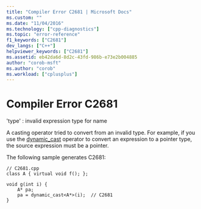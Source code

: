 ```yaml
---
title: "Compiler Error C2681 | Microsoft Docs"
ms.custom: ""
ms.date: "11/04/2016"
ms.technology: ["cpp-diagnostics"]
ms.topic: "error-reference"
f1_keywords: ["C2681"]
dev_langs: ["C++"]
helpviewer_keywords: ["C2681"]
ms.assetid: eb42da6d-8d2c-43fd-986b-e73e2b004885
author: "corob-msft"
ms.author: "corob"
ms.workload: ["cplusplus"]
---
```

# Compiler Error C2681
'type' : invalid expression type for name  
  
 A casting operator tried to convert from an invalid type. For example, if you use the [dynamic_cast](../../cpp/dynamic-cast-operator.md) operator to convert an expression to a pointer type, the source expression must be a pointer.  
  
 The following sample generates C2681:  
  
```  
// C2681.cpp  
class A { virtual void f(); };  
  
void g(int i) {  
    A* pa;  
    pa = dynamic_cast<A*>(i);  // C2681  
}  
```